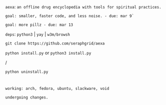 `aexa`: `an offline drug encyclopedia with tools for spiritual practices.`


```
goal: smaller, faster code, and less noise. - due: mar 9`

goal: more pillz - due: mar 13

```

`deps`: `python3` | `yay` | `w3m/browsh`


`git clone https://github.com/seraphgrid/aexa`

`python install.py` or `python3 install.py`

/

`python uninstall.py`

#

`working: arch, fedora, ubuntu, slackware, void`

`undergoing changes.`

